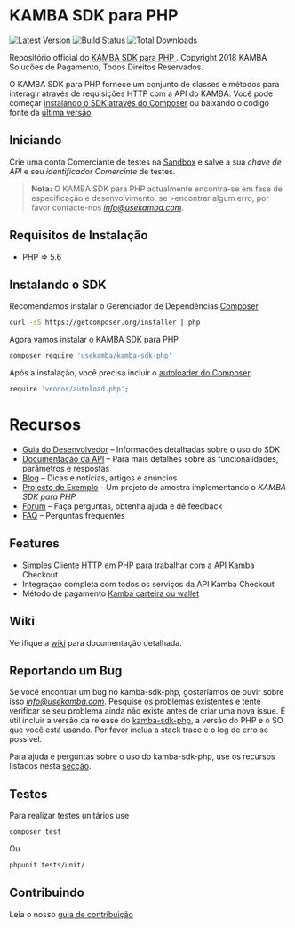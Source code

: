 # KAMBA SDK para PHP

[![Latest Version](https://img.shields.io/github/release/UseKamba/kamba-sdk-php.svg?style=flat-square)](https://github.com/UseKamba/kamba-sdk-php/releases)
[![Build Status](https://img.shields.io/travis/UseKamba/kamba-sdk-php.svg?style=flat-square)](https://travis-ci.org/UseKamba/kamba-sdk-php)
[![Total Downloads](https://img.shields.io/packagist/dt/UseKamba/kamba-sdk-php.svg?style=flat-square)](https://packagist.org/packages/UseKamba/kamba-sdk-php)

Repositório official do [KAMBA SDK para PHP ](https://docs.usekamba.com/sdk-for-php)
. Copyright 2018 KAMBA Soluções de Pagamento, Todos Direitos Reservados.

O KAMBA SDK para PHP fornece um conjunto de classes e métodos para interagir através de requisições HTTP com a API do KAMBA. Você pode começar [instalando o SDK através do Composer](https://github.com/UseKamba/kamba-sdk-php#instalando-o-sdk) ou baixando o código fonte da [última versão](https://github.com/UseKamba/kamba-sdk-php/releases).

## Iniciando

Crie uma conta Comerciante de testes na [Sandbox](https://sandbox.usekamba.com) e salve a sua *chave de API* e seu *identificador Comercinte* de testes.

>**Nota:** O KAMBA SDK para PHP actualmente encontra-se em fase de especificação e desenvolvimento, se >encontrar algum erro, por favor contacte-nos *info@usekamba.com*.

## Requisitos de Instalação

* PHP => 5.6

## Instalando o SDK
Recomendamos instalar o Gerenciador de Dependências [Composer](https://getcomposer.org/)

```sh
curl -sS https://getcomposer.org/installer | php
```
Agora vamos instalar o KAMBA SDK para PHP
```sh
composer require 'usekamba/kamba-sdk-php'
```
Após a instalação, você precisa incluir o [autoloader do Composer](https://getcomposer.org/doc/04-schema.md#psr-4)

```sh
require 'vendor/autoload.php';
```

# Recursos

* [Guia do Desenvolvedor](https://github.com/UseKamba/kamba-sdk-php/wiki) – Informações  detalhadas sobre o uso do SDK
* [Documentação da API](https://docs.usekamba.com/) – Para mais detalhes sobre as funcionalidades, parâmetros e respostas
* [Blog](https://medium.com/@usekamba) – Dicas e notícias, artigos e anúncios
* [Projecto de Exemplo]() - Um projeto de amostra implementando o *KAMBA SDK para PHP*
* [Forum](https://web.facebook.com/profile.php?id=1610007159310233&ref=br_rs) – Faça perguntas, obtenha ajuda e dê feedback
* [FAQ](http://usekamba.com/perguntas-frequentes) – Perguntas frequentes

## Features

* Simples Cliente HTTP em PHP para trabalhar com a [API](https://docs.usekamba.com/) Kamba Checkout
* Integraçao completa com todos os serviços da API Kamba Checkout
* Método de pagamento [Kamba carteira ou wallet](http://usekamba.com/perguntas-frequentes#carteira)

## Wiki

Verifique a [wiki](https://github.com/UseKamba/kamba-sdk-php/wiki) para documentação detalhada.

## Reportando um Bug

Se você encontrar um bug no kamba-sdk-php, gostaríamos de ouvir sobre isso *info@usekamba.com*. Pesquise os problemas existentes e tente verificar se seu problema ainda não existe antes de criar uma nova issue. É útil incluir a versão da release do [kamba-sdk-php](https://github.com/UseKamba/kamba-sdk-php/releases), a versão do PHP e o SO que você está usando. Por favor inclua a stack trace e o log de erro se possível.

Para ajuda e perguntas sobre o uso do kamba-sdk-php, use os recursos listados nesta [secção](https://github.com/UseKamba/kamba-sdk-php#recursos).

## Testes

Para realizar testes unitários use
```sh
composer test
```
Ou

```sh
phpunit tests/unit/
```

## Contribuindo

Leia o nosso [guia de contribuição](https://github.com/UseKamba/kamba-sdk-php/CONTRIBUTING.md)